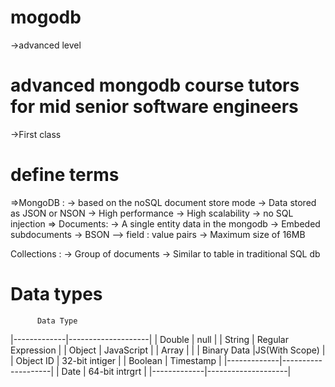 # mogodb
->advanced level 
# advanced mongodb course tutors for mid senior software engineers

->First class 

# define terms

=>MongoDB :   -> based on the noSQL document store mode
              -> Data stored as JSON or NSON
              -> High performance 
              -> High scalability 
              -> no SQL injection
=> Documents: -> A single entity data in the mongodb
              -> Embeded subdocuments
              -> BSON --> field : value pairs
              -> Maximum size of 16MB

Collections : -> Group of documents
              -> Similar to table in traditional SQL db


               
# Data types 
 
          Data Type                
 |-------------|--------------------|
 | Double      |     null           |
 | String      | Regular Expression |
 | Object      | JavaScript         |
 | Array       |                    |
 | Binary Data |JS(With Scope)      |
 | Object ID   | 32-bit intiger     |
 | Boolean     | Timestamp          |
 |-------------|--------------------|
 | Date        | 64-bit intrgrt     |
 |-------------|--------------------|